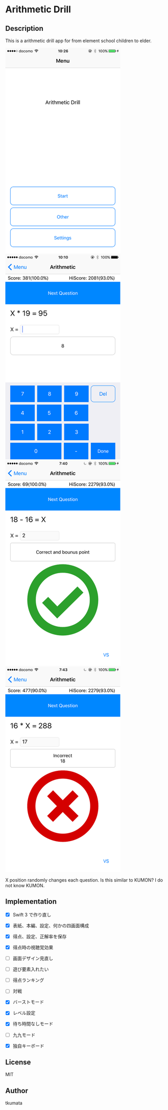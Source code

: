 # Arithmetic Drill

## Description

This is a arithmetic drill app for from element school children to elder.

!["SS"](./imgs/ss01.png)
!["SS"](./imgs/ss02.png)
!["SS"](./imgs/ss03.png)
!["SS"](./imgs/ss04.png)

X position randomly changes each question. Is this similar to KUMON? I do not know KUMON.


## Implementation

- [x] Swift 3 で作り直し
- [x] 表紙、本編、設定、何かの四画面構成
- [x] 得点、設定、正解率を保存
- [X] 得点時の視聴覚効果
- [ ] 画面デザイン見直し
- [ ] 遊び要素入れたい
- [ ] 得点ランキング
- [ ] 対戦
- [x] バーストモード
- [x] レベル設定
- [x] 待ち時間なしモード
- [ ] 九九モード
- [x] 独自キーボード


## License

MIT


## Author

tkumata
